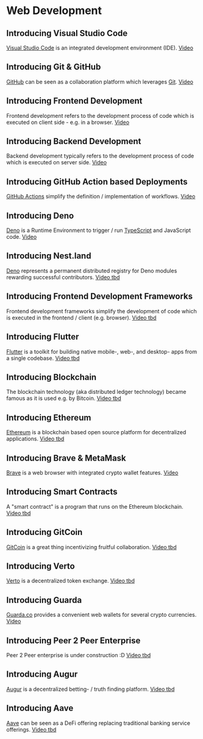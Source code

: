 # Web Development

## Introducing Visual Studio Code
[Visual Studio Code](https://code.visualstudio.com/insiders/) is an integrated development environment (IDE). [Video](https://youtu.be/xeDNGkWO2xg)

## Introducing Git & GitHub
[GitHub](https://github.com/) can be seen as a collaboration platform which leverages [Git](https://git-scm.com/downloads). [Video](https://youtu.be/dSQqrmqEvOM)

## Introducing Frontend Development
Frontend development refers to the development process of code which is executed on client side - e.g. in a browser. [Video](https://youtu.be/IcpTHwOonaQ)

## Introducing Backend Development
Backend development typically refers to the development process of code which is executed on server side. [Video](https://youtu.be/DZ7_0IzStQM)

## Introducing GitHub Action based Deployments
[GitHub Actions](https://github.com/features/actions) simplify the definition / implementation of workflows. [Video](https://youtu.be/K03FT2qzXXg)

## Introducing Deno
[Deno](https://deno.land/) is a Runtime Environment to trigger / run [TypeScript](https://www.typescriptlang.org/) and JavaScript code. [Video](https://www.youtube.com/watch?v=mhnpeOLiQTg)

## Introducing Nest.land
[Deno](https://nest.land/) represents a permanent distributed registry for Deno modules rewarding successful contributors. [Video tbd]()

## Introducing Frontend Development Frameworks
Frontend development frameworks simplify the development of code which is executed in the frontend / client (e.g. browser). [Video tbd]()  

## Introducing Flutter
[Flutter](https://flutter.dev/) is a toolkit for building native mobile-, web-, and desktop- apps from a single codebase. [Video tbd]()

## Introducing Blockchain
The blockchain technology (aka distributed ledger technology) became famous as it is used e.g. by Bitcoin. [Video tbd]() 

## Introducing Ethereum
[Ethereum](https://ethereum.org/en) is a blockchain based open source platform for decentralized applications. [Video tbd]()

## Introducing Brave & MetaMask
[Brave](https://brave.com) is a web browser with integrated crypto wallet features. [Video](https://www.youtube.com/watch?v=avHmwThJ_-g)

## Introducing Smart Contracts
A "smart contract" is a program that runs on the Ethereum blockchain. [Video tbd]()

## Introducing GitCoin
[GitCoin](https://gitcoin.co/) is a great thing incentivizing fruitful collaboration. [Video tbd]()

## Introducing Verto 
[Verto](https://verto.exchange/) is a decentralized token exchange. [Video tbd]()

## Introducing Guarda
[Guarda.co](https://guarda.co) provides a convenient web wallets for several crypto currencies. [Video](https://www.youtube.com/watch?v=hTqqTU2msOc)

## Introducing Peer 2 Peer Enterprise
Peer 2 Peer enterprise is under construction :D [Video tbd]()

## Introducing Augur
[Augur](https://www.augur.net/) is a decentralized betting- / truth finding platform. [Video tbd]()

## Introducing Aave
[Aave](https://aave.com/) can be seen as a DeFi offering replacing traditional banking service offerings. [Video tbd]()



